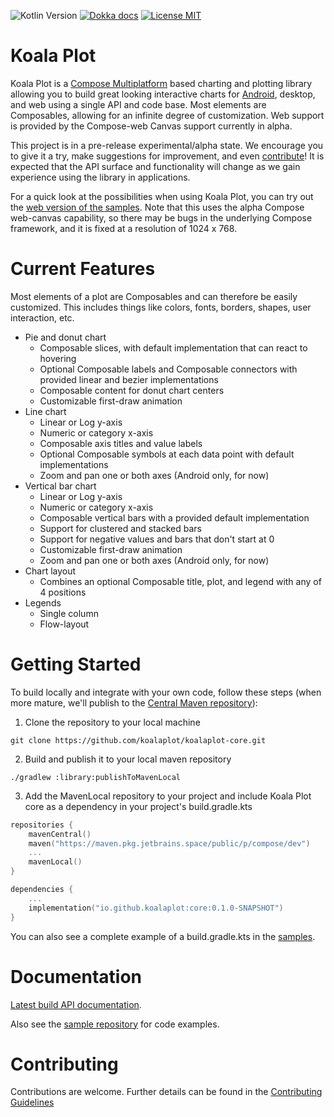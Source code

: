 ![Kotlin Version](https://img.shields.io/badge/Kotlin-1.7.0-orange)
[![Dokka docs](https://img.shields.io/badge/docs-dokka-278ec7)](http://KoalaPlot.github.io/koalaplot-core)
[![License MIT](https://img.shields.io/badge/license-MIT-278ec7.svg)](https://github.com/KoalaPlot/koalaplot-core/tree/main/LICENSE.txt)

# Koala Plot

Koala Plot is a [Compose Multiplatform](https://www.jetbrains.com/lp/compose-mpp/) based charting
and plotting library allowing you to build great looking interactive charts for
[Android](https://developer.android.com/jetpack/compose), desktop, and web using a single API and
code base. Most elements are Composables, allowing for an infinite degree of customization. Web support is provided by
the Compose-web Canvas support currently in alpha.

This project is in a pre-release experimental/alpha state. We encourage you to give it a try,
make suggestions for improvement, and
even [contribute](https://github.com/KoalaPlot/koalaplot-core/blob/main/CONTIBUTING.md)! It is expected that
the
API surface and functionality will change as we gain experience using the library in applications.

For a quick look at the possibilities when using Koala Plot, you can try out
the [web version of the samples](https://koalaplot.github.io/koalaplot-samples/index.html). Note that this uses the
alpha Compose web-canvas capability, so there may be bugs in the underlying Compose framework, and it is fixed at
a resolution of 1024 x 768.

# Current Features

Most elements of a plot are Composables and can therefore be easily customized. This
includes things like colors, fonts, borders, shapes, user interaction, etc.

* Pie and donut chart
    * Composable slices, with default implementation that can react to hovering
    * Optional Composable labels and Composable connectors with provided linear and bezier implementations
    * Composable content for donut chart centers
    * Customizable first-draw animation
* Line chart
    * Linear or Log y-axis
    * Numeric or category x-axis
    * Composable axis titles and value labels
    * Optional Composable symbols at each data point with default implementations
    * Zoom and pan one or both axes (Android only, for now)
* Vertical bar chart
    * Linear or Log y-axis
    * Numeric or category x-axis
    * Composable vertical bars with a provided default implementation
    * Support for clustered and stacked bars
    * Support for negative values and bars that don't start at 0
    * Customizable first-draw animation
    * Zoom and pan one or both axes (Android only, for now)
* Chart layout
    * Combines an optional Composable title, plot, and legend with any of 4 positions
* Legends
    * Single column
    * Flow-layout

# Getting Started

To build locally and integrate with your own code, follow these steps (when more mature, we'll publish to
the [Central Maven
repository](https://search.maven.org/)):

1. Clone the repository to your local machine

```shell
git clone https://github.com/koalaplot/koalaplot-core.git
```

2. Build and publish it to your local maven repository

```shell
./gradlew :library:publishToMavenLocal
```

3. Add the MavenLocal repository to your project and include Koala Plot core as a dependency in your project's
   build.gradle.kts

```kotlin
repositories {
    mavenCentral()
    maven("https://maven.pkg.jetbrains.space/public/p/compose/dev")
    ...
    mavenLocal()
}
```

```kotlin
dependencies {
    ...
    implementation("io.github.koalaplot:core:0.1.0-SNAPSHOT")
}
```

You can also see a complete example of a build.gradle.kts in
the [samples](https://koalaplot.github.io/koalaplot-samples).

# Documentation

[Latest build API documentation](https://koalaplot.github.io/koalaplot-core/api/0.1.0-SNAPSHOT).

Also see the [sample repository](https://github.com/KoalaPlot/koalaplot-samples) for code examples.

# Contributing

Contributions are welcome. Further details can be found in the
[Contributing Guidelines](https://github.com/KoalaPlot/koalaplot-core/blob/main/CONTRIBUTING.md)


